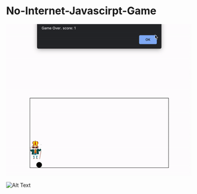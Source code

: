 # No-Internet-Javascirpt-Game





![Alt Text](https://github.com/ShravanMeena/No-Internet-Javascirpt-Game/blob/main/gif-maker.gif?raw=true)




![Alt Text](https://media.giphy.com/media/vFKqnCdLPNOKc/giphy.gif)
